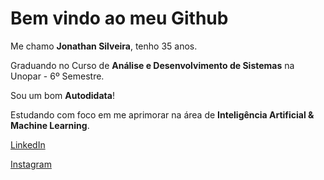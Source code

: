<h1>
Bem vindo ao meu Github
</h1>

Me chamo **Jonathan Silveira**, tenho 35 anos.

Graduando no Curso de **Análise e Desenvolvimento de Sistemas** na Unopar - 6º Semestre.

Sou um bom **Autodidata**!

Estudando com foco em me aprimorar na área de **Inteligência Artificial & Machine Learning**.



[LinkedIn](https://www.linkedin.com/in/jonathan-silveira-51688a86/)

[Instagram](https://www.instagram.com/jonathandev01/?hl=pt)








<!--
**jonathansilveira1987/jonathansilveira1987** is a ✨ _special_ ✨ repository because its `README.md` (this file) appears on your GitHub profile.

Here are some ideas to get you started:

- 🔭 I’m currently working on ...
- 🌱 I’m currently learning ...
- 👯 I’m looking to collaborate on ...
- 🤔 I’m looking for help with ...
- 💬 Ask me about ...
- 📫 How to reach me: ...
- 😄 Pronouns: ...
- ⚡ Fun fact: ...
-->
